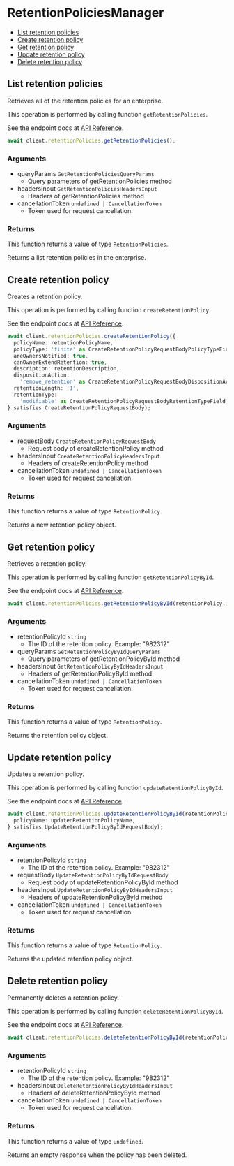 # RetentionPoliciesManager

- [List retention policies](#list-retention-policies)
- [Create retention policy](#create-retention-policy)
- [Get retention policy](#get-retention-policy)
- [Update retention policy](#update-retention-policy)
- [Delete retention policy](#delete-retention-policy)

## List retention policies

Retrieves all of the retention policies for an enterprise.

This operation is performed by calling function `getRetentionPolicies`.

See the endpoint docs at
[API Reference](https://developer.box.com/reference/get-retention-policies/).

<!-- sample get_retention_policies -->

```ts
await client.retentionPolicies.getRetentionPolicies();
```

### Arguments

- queryParams `GetRetentionPoliciesQueryParams`
  - Query parameters of getRetentionPolicies method
- headersInput `GetRetentionPoliciesHeadersInput`
  - Headers of getRetentionPolicies method
- cancellationToken `undefined | CancellationToken`
  - Token used for request cancellation.

### Returns

This function returns a value of type `RetentionPolicies`.

Returns a list retention policies in the enterprise.

## Create retention policy

Creates a retention policy.

This operation is performed by calling function `createRetentionPolicy`.

See the endpoint docs at
[API Reference](https://developer.box.com/reference/post-retention-policies/).

<!-- sample post_retention_policies -->

```ts
await client.retentionPolicies.createRetentionPolicy({
  policyName: retentionPolicyName,
  policyType: 'finite' as CreateRetentionPolicyRequestBodyPolicyTypeField,
  areOwnersNotified: true,
  canOwnerExtendRetention: true,
  description: retentionDescription,
  dispositionAction:
    'remove_retention' as CreateRetentionPolicyRequestBodyDispositionActionField,
  retentionLength: '1',
  retentionType:
    'modifiable' as CreateRetentionPolicyRequestBodyRetentionTypeField,
} satisfies CreateRetentionPolicyRequestBody);
```

### Arguments

- requestBody `CreateRetentionPolicyRequestBody`
  - Request body of createRetentionPolicy method
- headersInput `CreateRetentionPolicyHeadersInput`
  - Headers of createRetentionPolicy method
- cancellationToken `undefined | CancellationToken`
  - Token used for request cancellation.

### Returns

This function returns a value of type `RetentionPolicy`.

Returns a new retention policy object.

## Get retention policy

Retrieves a retention policy.

This operation is performed by calling function `getRetentionPolicyById`.

See the endpoint docs at
[API Reference](https://developer.box.com/reference/get-retention-policies-id/).

<!-- sample get_retention_policies_id -->

```ts
await client.retentionPolicies.getRetentionPolicyById(retentionPolicy.id);
```

### Arguments

- retentionPolicyId `string`
  - The ID of the retention policy. Example: "982312"
- queryParams `GetRetentionPolicyByIdQueryParams`
  - Query parameters of getRetentionPolicyById method
- headersInput `GetRetentionPolicyByIdHeadersInput`
  - Headers of getRetentionPolicyById method
- cancellationToken `undefined | CancellationToken`
  - Token used for request cancellation.

### Returns

This function returns a value of type `RetentionPolicy`.

Returns the retention policy object.

## Update retention policy

Updates a retention policy.

This operation is performed by calling function `updateRetentionPolicyById`.

See the endpoint docs at
[API Reference](https://developer.box.com/reference/put-retention-policies-id/).

<!-- sample put_retention_policies_id -->

```ts
await client.retentionPolicies.updateRetentionPolicyById(retentionPolicy.id, {
  policyName: updatedRetentionPolicyName,
} satisfies UpdateRetentionPolicyByIdRequestBody);
```

### Arguments

- retentionPolicyId `string`
  - The ID of the retention policy. Example: "982312"
- requestBody `UpdateRetentionPolicyByIdRequestBody`
  - Request body of updateRetentionPolicyById method
- headersInput `UpdateRetentionPolicyByIdHeadersInput`
  - Headers of updateRetentionPolicyById method
- cancellationToken `undefined | CancellationToken`
  - Token used for request cancellation.

### Returns

This function returns a value of type `RetentionPolicy`.

Returns the updated retention policy object.

## Delete retention policy

Permanently deletes a retention policy.

This operation is performed by calling function `deleteRetentionPolicyById`.

See the endpoint docs at
[API Reference](https://developer.box.com/reference/delete-retention-policies-id/).

<!-- sample delete_retention_policies_id -->

```ts
await client.retentionPolicies.deleteRetentionPolicyById(retentionPolicy.id);
```

### Arguments

- retentionPolicyId `string`
  - The ID of the retention policy. Example: "982312"
- headersInput `DeleteRetentionPolicyByIdHeadersInput`
  - Headers of deleteRetentionPolicyById method
- cancellationToken `undefined | CancellationToken`
  - Token used for request cancellation.

### Returns

This function returns a value of type `undefined`.

Returns an empty response when the policy has been deleted.
